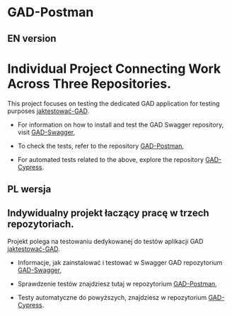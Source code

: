 # GAD-Postman

## EN version

# Individual Project Connecting Work Across Three Repositories.

This project focuses on testing the dedicated GAD application for testing purposes [jaktestować-GAD](https://github.com/jaktestowac/gad-gui-api-demo).

- For information on how to install and test the GAD Swagger repository, visit [GAD-Swagger](https://github.com/EwaRRPoland/GAD-Swagger),

- To check the tests, refer to the repository [GAD-Postman](https://github.com/EwaRRPoland/GAD-Postman),

- For automated tests related to the above, explore the repository [GAD-Cypress](https://github.com/EwaRRPoland/GAD-Cypress).

## PL wersja

## Indywidualny projekt łaczący pracę w trzech repozytoriach.

Projekt polega na testowaniu dedykowanej do testów aplikacji GAD [jaktestować-GAD](https://github.com/jaktestowac/gad-gui-api-demo).

- Informacje, jak zainstalować i testować w Swagger GAD repozytorium [GAD-Swagger](https://github.com/EwaRRPoland/GAD-Swagger),

- Sprawdzenie testów znajdziesz tutaj w repozytorium [GAD-Postman](https://github.com/EwaRRPoland/GAD-Postman),

- Testy automatyczne do powyższych, znajdziesz w repozytorium [GAD-Cypress](https://github.com/EwaRRPoland/GAD-Cypress).
